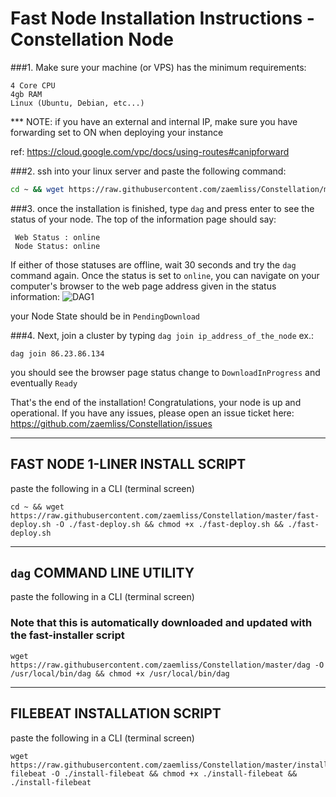# Fast Node Installation Instructions - Constellation Node
###1. Make sure your machine (or VPS) has the minimum requirements:
```
4 Core CPU
4gb RAM
Linux (Ubuntu, Debian, etc...)
```
*** NOTE: if you have an external and internal IP, make sure you have forwarding set to ON when deploying your instance

ref: <https://cloud.google.com/vpc/docs/using-routes#canipforward>

###2. ssh into your linux server and paste the following command:
```bash
cd ~ && wget https://raw.githubusercontent.com/zaemliss/Constellation/master/fast-deploy.sh -O ./fast-deploy.sh && chmod +x ./fast-deploy.sh && ./fast-deploy.sh
```

###3. once the installation is finished, type `dag` and press enter to see the status of your node. The top of the information page should say:
```
 Web Status : online
 Node Status: online
```
If either of those statuses are offline, wait 30 seconds and try the `dag` command again. Once the status is set to `online`, you can navigate on your computer's browser to the web page address given in the status information:
![DAG1](https://i.imgur.com/4WciL2a.png)

your Node State should be in `PendingDownload`

###4. Next, join a cluster by typing `dag join ip_address_of_the_node`
ex.:
```
dag join 86.23.86.134
```

you should see the browser page status change to `DownloadInProgress` and eventually `Ready`

That's the end of the installation! Congratulations, your node is up and operational.
If you have any issues, please open an issue ticket here: https://github.com/zaemliss/Constellation/issues

________________________________

## FAST NODE 1-LINER INSTALL SCRIPT
paste the following in a CLI (terminal screen)
```
cd ~ && wget https://raw.githubusercontent.com/zaemliss/Constellation/master/fast-deploy.sh -O ./fast-deploy.sh && chmod +x ./fast-deploy.sh && ./fast-deploy.sh
```
________________________________
## `dag` COMMAND LINE UTILITY
paste the following in a CLI (terminal screen)
### Note that this is automatically downloaded and updated with the fast-installer script
```
wget https://raw.githubusercontent.com/zaemliss/Constellation/master/dag -O /usr/local/bin/dag && chmod +x /usr/local/bin/dag
```
________________________________
## FILEBEAT INSTALLATION SCRIPT
paste the following in a CLI (terminal screen)
```
wget https://raw.githubusercontent.com/zaemliss/Constellation/master/install-filebeat -O ./install-filebeat && chmod +x ./install-filebeat && ./install-filebeat
```
